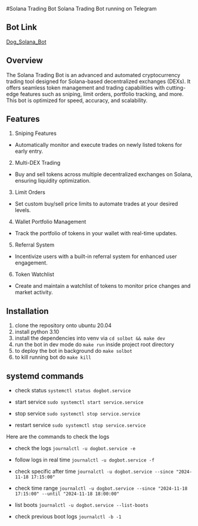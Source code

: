 #Solana Trading Bot
Solana Trading Bot running on Telegram

## Bot Link
[Dog_Solana_Bot](https://t.me/Dog_Solana_Bot)

## Overview
The Solana Trading Bot is an advanced and automated cryptocurrency trading tool designed for Solana-based decentralized exchanges (DEXs). It offers seamless token management and trading capabilities with cutting-edge features such as sniping, limit orders, portfolio tracking, and more. This bot is optimized for speed, accuracy, and scalability.

## Features
1. Sniping Features
- Automatically monitor and execute trades on newly listed tokens for early entry.
2. Multi-DEX Trading
- Buy and sell tokens across multiple decentralized exchanges on Solana, ensuring liquidity optimization.
3. Limit Orders
- Set custom buy/sell price limits to automate trades at your desired levels.
4. Wallet Portfolio Management
- Track the portfolio of tokens in your wallet with real-time updates.
5. Referral System
- Incentivize users with a built-in referral system for enhanced user engagement.
6. Token Watchlist
- Create and maintain a watchlist of tokens to monitor price changes and market activity.

## Installation
1. clone the repository onto ubuntu 20.04
2. install python 3.10
3. install the dependencies into venv via `cd solbot && make dev`
4. run the bot in dev mode do `make run` inside project root directory
5. to deploy the bot in background do `make solbot`
6. to kill running bot do `make kill`

## systemd commands
- check status `systemctl status dogbot.service`

- start service `sudo systemctl start service.service`

- stop service `sudo systemctl stop service.service`

- restart service `sudo systemctl stop service.service`

Here are the commands to check the logs

- check the logs `journalctl -u dogbot.service -e`

- follow logs in real time `journalctl -u dogbot.service -f`

- check specific after time `journalctl -u dogbot.service --since "2024-11-18 17:15:00"`

- check time range  `journalctl -u dogbot.service --since "2024-11-18 17:15:00" --until "2024-11-18 18:00:00"`

- list boots `journalctl -u dogbot.service --list-boots`

- check previous boot logs `journalctl -b -1`


